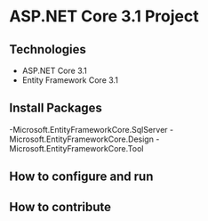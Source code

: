 # ASP.NET Core 3.1 Project
## Technologies
- ASP.NET Core 3.1
- Entity Framework Core 3.1
## Install Packages
-Microsoft.EntityFrameworkCore.SqlServer
-Microsoft.EntityFrameworkCore.Design
-Microsoft.EntityFrameworkCore.Tool
## How to configure and run
## How to contribute
